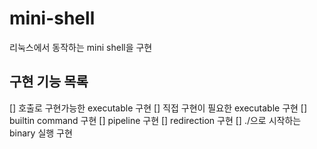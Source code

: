 # mini-shell
리눅스에서 동작하는 mini shell을 구현

## 구현 기능 목록
[] 호출로 구현가능한 executable 구현
[] 직접 구현이 필요한 executable 구현
[] builtin command 구현
[] pipeline 구현
[] redirection 구현
[] ./으로 시작하는 binary 실행 구현